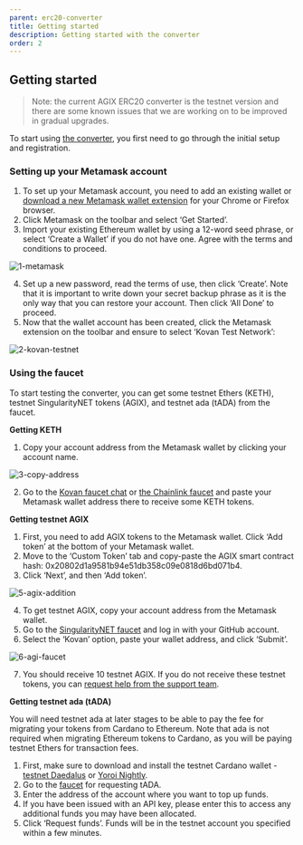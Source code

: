 ```yaml
---
parent: erc20-converter
title: Getting started
description: Getting started with the converter
order: 2
---
```


## Getting started

> Note: the current AGIX ERC20 converter is the testnet version and there are some known issues that we are working on to be improved in gradual upgrades. 

To start using [the converter](https://testnet.agix-converter.iohk.io/), you first need to go through the initial setup and registration.

### Setting up your Metamask account

1. To set up your Metamask account, you need to add an existing wallet or [download a new Metamask wallet extension](https://metamask.io/download.html) for your Chrome or Firefox browser.
2. Click Metamask on the toolbar and select ‘Get Started’.
3. Import your existing Ethereum wallet by using a 12-word seed phrase, or select ‘Create a Wallet’ if you do not have one. Agree with the terms and conditions to proceed.

![1-metamask](https://ucarecdn.com/8c671aab-a9d0-4feb-b7d5-fc68d0218edd/) 

4. Set up a new password, read the terms of use, then click ‘Create’. Note that it is important to write down your secret backup phrase as it is the only way that you can restore your account. Then click ‘All Done’ to proceed.
5. Now that the wallet account has been created, click the Metamask extension on the toolbar and ensure to select ‘Kovan Test Network’:

![2-kovan-testnet](https://ucarecdn.com/184f854c-ee76-45ec-8839-f072e034b6a2/)

### Using the faucet

To start testing the converter, you can get some testnet Ethers (KETH), testnet SingularityNET tokens (AGIX), and testnet ada (tADA) from the faucet. 

**Getting KETH** 

1. Copy your account address from the Metamask wallet by clicking your account name.

![3-copy-address](https://ucarecdn.com/a7786cfa-fce2-4d03-8a4f-4da4631a3474/)

2. Go to the [Kovan faucet chat](https://gitter.im/kovan-testnet/faucet) or [the Chainlink faucet](https://linkfaucet.protofire.io/kovan) and paste your Metamask wallet address there to receive some KETH tokens.

**Getting testnet AGIX**  

1. First, you need to add AGIX tokens to the Metamask wallet. Click ‘Add token’ at the bottom of your Metamask wallet.
2. Move to the ‘Custom Token’ tab and copy-paste the AGIX smart contract hash: 0x20802d1a9581b94e51db358c09e0818d6bd071b4.
3. Click ‘Next’, and then ‘Add token’.

![5-agix-addition](https://ucarecdn.com/f606bf4b-73ba-441c-b5b9-fb9785e0f51a/)

4. To get testnet AGIX, copy your account address from the Metamask wallet.
5. Go to the [SingularityNET faucet](https://faucet.singularitynet.io/) and log in with your GitHub account.
6. Select the ‘Kovan’ option, paste your wallet address, and click ‘Submit’.

![6-agi-faucet](https://ucarecdn.com/2b55b413-41e5-48fe-a734-158dd589c8a3/)

7. You should receive 10 testnet AGIX. If you do not receive these testnet tokens, you can [request help from the support team](https://iohk.zendesk.com/hc/en-us/requests/new).

**Getting testnet ada (tADA)**

You will need testnet ada at later stages to be able to pay the fee for migrating your tokens from Cardano to Ethereum. Note that ada is not required when migrating Ethereum tokens to Cardano, as you will be paying testnet Ethers for transaction fees. 

1. First, make sure to download and install the testnet Cardano wallet - [testnet Daedalus](https://testnets.cardano.org/en/testnets/cardano/get-started/wallet/) or [Yoroi Nightly](https://chrome.google.com/webstore/detail/yoroi-nightly/poonlenmfdfbjfeeballhiibknlknepo).
2. Go to the [faucet](https://testnets.cardano.org/en/testnets/cardano/tools/faucet/) for requesting tADA.
3. Enter the address of the account where you want to top up funds.
4. If you have been issued with an API key, please enter this to access any additional funds you may have been allocated.
5. Click ‘Request funds’. Funds will be in the testnet account you specified within a few minutes.
